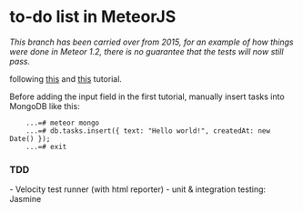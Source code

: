 <h1>to-do list in MeteorJS</h1>

*This branch has been carried over from 2015, for an example of how things were done in Meteor 1.2, there is no guarantee that the tests will now still pass.*

following <a href="https://www.meteor.com/try">this</a> and <a href="https://semaphoreci.com/blog/2014/11/19/meteorjs-getting-started.html">this</a> tutorial.


Before adding the input field in the first tutorial, manually insert tasks into MongoDB like this:

~~~~
	...=# meteor mongo
	...=# db.tasks.insert({ text: "Hello world!", createdAt: new Date() });
	...=# exit
~~~~

<h3>TDD</h3>
- Velocity test runner (with html reporter) 
- unit & integration testing: Jasmine